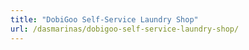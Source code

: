 ```yaml
---
title: "DobiGoo Self-Service Laundry Shop"
url: /dasmarinas/dobigoo-self-service-laundry-shop/
---
```

